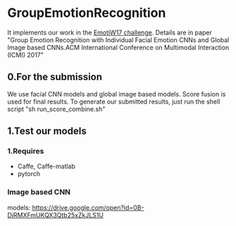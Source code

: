 # GroupEmotionRecognition
It implements our work in the [EmotiW17 challenge](https://sites.google.com/site/emotiwchallenge/home). 
Details are in paper "Group Emotion Recognition with Individual Facial Emotion CNNs and Global Image based CNNs.ACM International Conference on Multimodal Interaction (ICMI) 2017"
## 0.For the submission
We use facial CNN models and global image based models. Score fusion is used for final results.
To generate our submitted results, just run the shell script "sh run_score_combine.sh"

## 1.Test our models
### 1.Requires
* Caffe, Caffe-matlab
* pytorch


### Image based CNN
models: https://drive.google.com/open?id=0B-DiRMXFmUKQX3Qtb25xZkJLS1U
